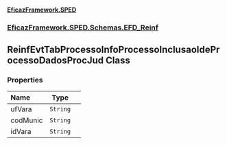 #### [EficazFramework.SPED](EficazFrameworkSPED.md 'EficazFramework SPED')
### [EficazFramework.SPED.Schemas.EFD_Reinf](EficazFramework.SPED.Schemas.EFD_Reinf.md 'EficazFramework.SPED.Schemas.EFD_Reinf')

## ReinfEvtTabProcessoInfoProcessoInclusaoIdeProcessoDadosProcJud Class
### Properties

| Name | Type | |
| :--- | :---: | :--- |
| ufVara | `String` |  |
| codMunic | `String` |  |
| idVara | `String` |  |
